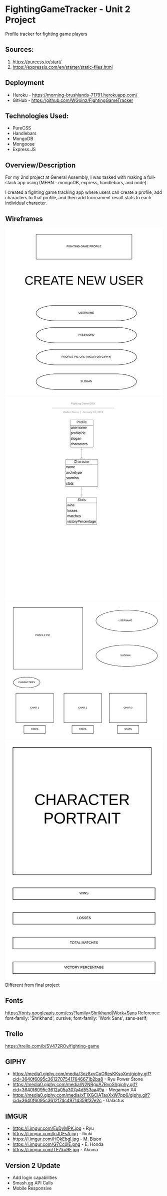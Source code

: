 # FightingGameTracker - Unit 2 Project
Profile tracker for fighting game players

## Sources:
1. https://purecss.io/start/
2. https://expressjs.com/en/starter/static-files.html

## Deployment
* Heroku - https://morning-brushlands-71791.herokuapp.com/
* GitHub - https://github.com/WGoinz/FightingGameTracker

## Technologies Used:
* PureCSS
* Handlebars
* MongoDB
* Mongoose
* Express.JS

## Overview/Description
For my 2nd project at General Assembly, I was tasked with making a full-stack app using (MEHN - mongoDB, express, handlebars, and node).

I created a fighting game tracking app where users can create a profile, add characters to that profile, and then add tournament result stats to each individual character.

## Wireframes
![Create User Wireframe](/public/images/CreateUserView.png)
![Fighting Game ERD](/public/images/FightingGameERD.png)
![Profile View](/public/images/ProfileView.png)
![Stats View](/public/images/StatsView.png)
Different from final project

## Fonts
https://fonts.googleapis.com/css?family=Shrikhand|Work+Sans
Reference: font-family: 'Shrikhand', cursive;
font-family: 'Work Sans', sans-serif;

## Trello
https://trello.com/b/SV472ROv/fighting-game

## GIPHY
* https://media1.giphy.com/media/3oz8xyCpOResKKsoXm/giphy.gif?cid=3640f6095c36127075417646671b2ba8 - Ryu Power Stone
* https://media0.giphy.com/media/N2NRguA7ByoSI/giphy.gif?cid=3640f6095c3612a05a307a4d553aa49a - Megaman X4
* https://media0.giphy.com/media/xT1XGCiATaxXxW7pp6/giphy.gif?cid=3640f6095c3612f74c49714359f37e2c - Galactus

## IMGUR
* https://i.imgur.com/EuDyMPK.jpg - Ryu
* https://i.imgur.com/kiJDFsA.jpg - Ibuki
* https://i.imgur.com/HOkEbgl.jpg - M. Bison
* https://i.imgur.com/G7Cc0lE.png - E. Honda
* https://i.imgur.com/TEZku9F.jpg - Akuma

## Version 2 Update
* Add login capabilities
* Smash.gg API Calls
* Mobile Responsive